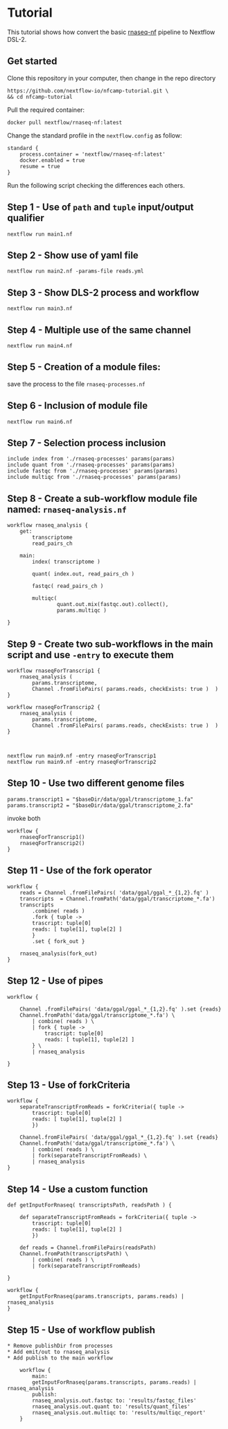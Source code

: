 # Tutorial 

This tutorial shows how convert the basic [rnaseq-nf](https://github.com/nextflow-io/rnaseq-nf) pipeline to Nextflow DSL-2. 

## Get started 

Clone this repository in your computer, then change in the repo directory 

    https://github.com/nextflow-io/nfcamp-tutorial.git \
    && cd nfcamp-tutorial


Pull the required container: 

    docker pull nextflow/rnaseq-nf:latest

Change the standard profile in the `nextflow.config` as follow: 

    standard {
        process.container = 'nextflow/rnaseq-nf:latest'
        docker.enabled = true
        resume = true
    }

Run the following script checking the differences each others.

## Step 1 - Use of `path` and `tuple` input/output qualifier 

    nextflow run main1.nf 

## Step 2 - Show use of yaml file 

    nextflow run main2.nf -params-file reads.yml

## Step 3 - Show DLS-2 process and workflow

    nextflow run main3.nf

## Step 4 - Multiple use of the same channel

    nextflow run main4.nf

## Step 5 - Creation of a module files: 

   save the process to the file `rnaseq-processes.nf` 

## Step 6 - Inclusion of module file 

    nextflow run main6.nf

## Step 7 - Selection process inclusion 

    include index from './rnaseq-processes' params(params)
    include quant from './rnaseq-processes' params(params)
    include fastqc from './rnaseq-processes' params(params)
    include multiqc from './rnaseq-processes' params(params)

## Step 8 - Create a sub-workflow module file named: `rnaseq-analysis.nf` 

    workflow rnaseq_analysis {
        get: 
            transcriptome
            read_pairs_ch

        main:
            index( transcriptome )
            
            quant( index.out, read_pairs_ch )
            
            fastqc( read_pairs_ch )
            
            multiqc( 
                    quant.out.mix(fastqc.out).collect(),  
                    params.multiqc )

    }

 
## Step 9 - Create two sub-workflows in the main script and use `-entry` to execute them 

    workflow rnaseqForTranscrip1 {
        rnaseq_analysis ( 
            params.transcriptome, 
            Channel .fromFilePairs( params.reads, checkExists: true )  )
    }

    workflow rnaseqForTranscrip2 {
        rnaseq_analysis ( 
            params.transcriptome, 
            Channel .fromFilePairs( params.reads, checkExists: true )  )
    }



    nextflow run main9.nf -entry rnaseqForTranscrip1
    nextflow run main9.nf -entry rnaseqForTranscrip2

## Step 10 - Use two different genome files 

    params.transcript1 = "$baseDir/data/ggal/transcriptome_1.fa"
    params.transcript2 = "$baseDir/data/ggal/transcriptome_2.fa"


invoke both 

    workflow {
        rnaseqForTranscrip1()
        rnaseqForTranscrip2()
    }

## Step 11 - Use of the fork operator


    workflow {
        reads = Channel .fromFilePairs( 'data/ggal/ggal_*_{1,2}.fq' ) 
        transcripts  = Channel.fromPath('data/ggal/transcriptome_*.fa')
        transcripts
            .combine( reads )
            .fork { tuple -> 
            trascript: tuple[0]
            reads: [ tuple[1], tuple[2] ]
            }
            .set { fork_out }
            
        rnaseq_analysis(fork_out)
    }

## Step 12 - Use of pipes 


    workflow {

        Channel .fromFilePairs( 'data/ggal/ggal_*_{1,2}.fq' ).set {reads} 
        Channel.fromPath('data/ggal/transcriptome_*.fa') \
            | combine( reads ) \
            | fork { tuple -> 
                trascript: tuple[0]
                reads: [ tuple[1], tuple[2] ]
            } \
            | rnaseq_analysis

    }


## Step 13 - Use of forkCriteria 

    workflow {
        separateTranscriptFromReads = forkCriteria({ tuple -> 
            trascript: tuple[0]
            reads: [ tuple[1], tuple[2] ]
            })

        Channel.fromFilePairs( 'data/ggal/ggal_*_{1,2}.fq' ).set {reads} 
        Channel.fromPath('data/ggal/transcriptome_*.fa') \
            | combine( reads ) \
            | fork(separateTranscriptFromReads) \
            | rnaseq_analysis
    }

## Step 14 - Use a custom function 

    def getInputForRnaseq( transcriptsPath, readsPath ) {

        def separateTranscriptFromReads = forkCriteria({ tuple -> 
            trascript: tuple[0]
            reads: [ tuple[1], tuple[2] ]
            })

        def reads = Channel.fromFilePairs(readsPath) 
        Channel.fromPath(transcriptsPath) \
            | combine( reads ) \
            | fork(separateTranscriptFromReads) 

    }

    workflow {
        getInputForRnaseq(params.transcripts, params.reads) | rnaseq_analysis
    }

## Step 15 - Use of workflow publish

    * Remove publishDir from processes 
    * Add emit/out to rnaseq_analysis
    * Add publish to the main workflow 

        workflow {
            main:
            getInputForRnaseq(params.transcripts, params.reads) | rnaseq_analysis
            publish:
            rnaseq_analysis.out.fastqc to: 'results/fastqc_files'
            rnaseq_analysis.out.quant to: 'results/quant_files'
            rnaseq_analysis.out.multiqc to: 'results/multiqc_report'
        }